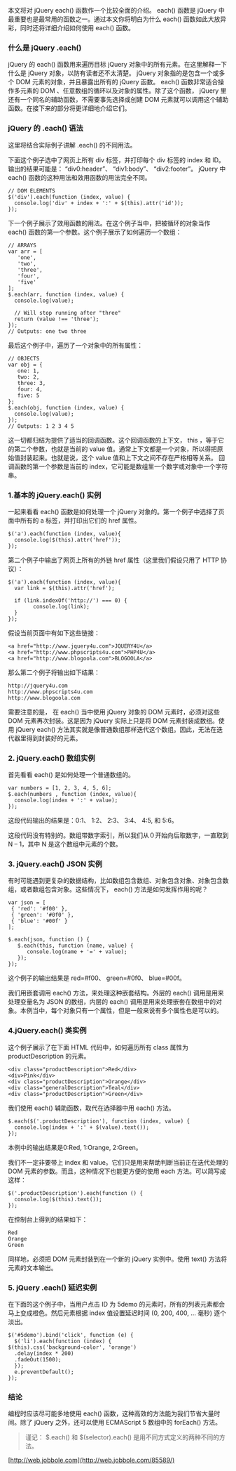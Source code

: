 本文将对 jQuery each() 函数作一个比较全面的介绍。 each() 函数是 jQuery 中最重要也是最常用的函数之一。通过本文你将明白为什么 each() 函数如此大放异彩，同时还将详细介绍如何使用 each() 函数。

### 什么是 jQuery .each()

jQuery 的 each() 函数用来遍历目标 jQuery 对象中的所有元素。在这里解释一下什么是 jQuery 对象，以防有读者还不太清楚。 jQuery 对象指的是包含一个或多个 DOM 元素的对象，并且暴露出所有的 jQuery 函数。 each() 函数非常适合操作多元素的 DOM 、任意数组的循环以及对象的属性。除了这个函数， jQuery 里还有一个同名的辅助函数，不需要事先选择或创建 DOM 元素就可以调用这个辅助函数。在接下来的部分将更详细地介绍它们。

### jQuery 的 .each() 语法

这里将结合实际例子讲解 .each() 的不同用法。

下面这个例子选中了网页上所有 div 标签，并打印每个 div 标签的 index 和 ID。输出的结果可能是： “div0:header”、 “div1:body”、 “div2:footer”。 jQuery 中 each() 函数的这种用法和效用函数的用法完全不同。

```
// DOM ELEMENTS
$('div').each(function (index, value) { 
  console.log('div' + index + ':' + $(this).attr('id')); 
});
```

下一个例子展示了效用函数的用法。在这个例子当中，把被循环的对象当作 each() 函数的第一个参数。这个例子展示了如何遍历一个数组：

```
// ARRAYS
var arr = [
   'one',
   'two',
   'three',
   'four',
   'five'
];
$.each(arr, function (index, value) {
  console.log(value);
 
  // Will stop running after "three"
  return (value !== 'three');
});
// Outputs: one two three
```

最后这个例子中，遍历了一个对象中的所有属性：

```
// OBJECTS
var obj = {
   one: 1,
   two: 2,
   three: 3,
   four: 4,
   five: 5
};
$.each(obj, function (index, value) {
  console.log(value);
});
// Outputs: 1 2 3 4 5
```

这一切都归结为提供了适当的回调函数。这个回调函数的上下文， this ，等于它的第二个参数，也就是当前的 value 值。通常上下文都是一个对象，所以得把原始值封装起来。也就是说，这个 value 值和上下文之间不存在严格相等关系。 回调函数的第一个参数是当前的 index，它可能是数组里一个数字或对象中一个字符串。

### 1.基本的 jQuery.each() 实例

一起来看看 each() 函数是如何处理一个 jQuery 对象的。第一个例子中选择了页面中所有的 a 标签，并打印出它们的 href 属性。

```
$('a').each(function (index, value){
  console.log($(this).attr('href'));
});
```

第二个例子中输出了网页上所有的外链 href 属性（这里我们假设只用了 HTTP 协议）：

```
$('a').each(function (index, value){
  var link = $(this).attr('href');
 
  if (link.indexOf('http://') === 0) {
        console.log(link);
  }
});
```

假设当前页面中有如下这些链接：

```
<a href="http://www.jquery4u.com">JQUERY4U</a>
<a href="http://www.phpscripts4u.com">PHP4U</a>
<a href="http://www.blogoola.com">BLOGOOLA</a>
```

那么第二个例子将输出如下结果：

```
http://jquery4u.com
http://www.phpscripts4u.com
http://www.blogoola.com
```

需要注意的是， 在 each() 当中使用 jQuery 对象的 DOM 元素时，必须对这些 DOM 元素再次封装。这是因为 jQuery 实际上只是将 DOM 元素封装成数组。使用 jQuery each() 方法其实就是像普通数组那样迭代这个数组。因此，无法在迭代器里得到封装好的元素。

### 2. jQuery.each() 数组实例

首先看看 each() 是如何处理一个普通数组的。

```
var numbers = [1, 2, 3, 4, 5, 6];
$.each(numbers , function (index, value){
  console.log(index + ':' + value); 
});
```

这段代码输出的结果是：0:1、 1:2、 2:3、 3:4、 4:5, 和 5:6。

这段代码没有特别的。数组带数字索引，所以我们从０开始向后取数字，一直取到 N – 1，其中 N 是这个数组中元素的个数。

### 3. jQuery.each() JSON 实例

有时可能遇到更复杂的数据结构，比如数组包含数组、对象包含对象、对象包含数组，或者数组包含对象。这些情况下， each() 方法是如何发挥作用的呢？

```
var json = [ 
 { 'red': '#f00' },
 { 'green': '#0f0' },
 { 'blue': '#00f' }
];
 
$.each(json, function () {
   $.each(this, function (name, value) {
      console.log(name + '=' + value);
   });
});
```

这个例子的输出结果是 red=#f00、 green=#0f0、 blue=#00f。

我们用嵌套调用 each() 方法，来处理这种嵌套结构。外层的 each() 调用是用来处理变量名为 JSON 的数组，内层的 each() 调用是用来处理嵌套在数组中的对象。本例当中，每个对象只有一个属性，但是一般来说有多个属性也是可以的。

### 4.jQuery.each() 类实例

这个例子展示了在下面 HTML 代码中，如何遍历所有 class 属性为 productDescription 的元素。

```
<div class="productDescription">Red</div>
<div>Pink</div>
<div class="productDescription">Orange</div>
<div class="generalDescription">Teal</div>
<div class="productDescription">Green</div>
```

我们使用 each() 辅助函数，取代在选择器中用 each() 方法。

```
$.each($('.productDescription'), function (index, value) { 
  console.log(index + ':' + $(value).text()); 
});
```

本例中的输出结果是0:Red, 1:Orange, 2:Green。

我们不一定非要带上 index 和 value。它们只是用来帮助判断当前正在迭代处理的 DOM 元素的参数。而且，这种情况下也能更方便的使用 each 方法。可以简写成这样：

```
$('.productDescription').each(function () { 
  console.log($(this).text());
});
```

在控制台上得到的结果如下：

```
Red
Orange
Green
```

同样地，必须把 DOM 元素封装到在一个新的 jQuery 实例中。使用 text() 方法将元素的文本输出。

### 5. jQuery .each() 延迟实例

在下面的这个例子中，当用户点击 ID 为 5demo 的元素时，所有的列表元素都会马上变成橙色。然后元素根据 index 值设置延迟时间 (0, 200, 400, … 毫秒) 逐个淡出。

```
$('#5demo').bind('click', function (e) {
  $('li').each(function (index) {
$(this).css('background-color', 'orange')
  .delay(index * 200)
  .fadeOut(1500);
  });
  e.preventDefault();
});
```

### 结论

编程时应该尽可能多地使用 each() 函数，这种高效的方法能为我们节省大量时间。除了 jQuery 之外，还可以使用 ECMAScript 5 数组中的 forEach() 方法。

> 谨记： $.each() 和 $(selector).each() 是用不同方式定义的两种不同的方法。

[http://web.jobbole.com](http://web.jobbole.com/85589/)